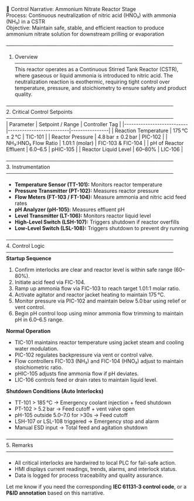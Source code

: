 📘 Control Narrative: Ammonium Nitrate Reactor Stage  
Process: Continuous neutralization of nitric acid (HNO₃) with ammonia (NH₃) in a CSTR  
Objective: Maintain safe, stable, and efficient reaction to produce ammonium nitrate solution for downstream prilling or evaporation

──────────────────────────────────────────────
1. Overview  
──────────────────────────────────────────────  
This reactor operates as a Continuous Stirred Tank Reactor (CSTR), where gaseous or liquid ammonia is introduced to nitric acid. The neutralization reaction is exothermic, requiring tight control over temperature, pressure, and stoichiometry to ensure safety and product quality.

──────────────────────────────────────────────  
2. Critical Control Setpoints  
──────────────────────────────────────────────  
| Parameter                  | Setpoint / Range         | Controller Tag |
|---------------------------|--------------------------|----------------|
| Reaction Temperature      | 175 °C ± 2 °C            | TIC-101        |
| Reactor Pressure          | 4.8 bar ± 0.2 bar        | PIC-102        |
| NH₃:HNO₃ Flow Ratio       | 1.01:1 (molar)           | FIC-103 & FIC-104 |
| pH of Reactor Effluent    | 6.0–6.5                  | pHIC-105       |
| Reactor Liquid Level      | 60–80%                   | LIC-106        |

──────────────────────────────────────────────  
3. Instrumentation  
──────────────────────────────────────────────  
- **Temperature Sensor (TT-101):** Monitors reactor temperature  
- **Pressure Transmitter (PT-102):** Measures reactor pressure  
- **Flow Meters (FT-103 / FT-104):** Measure ammonia and nitric acid feed rates  
- **pH Analyzer (pH-105):** Measures effluent pH  
- **Level Transmitter (LT-106):** Monitors reactor liquid level  
- **High-Level Switch (LSH-107):** Triggers shutdown if reactor overfills  
- **Low-Level Switch (LSL-108):** Triggers shutdown to prevent dry running  

──────────────────────────────────────────────  
4. Control Logic  
──────────────────────────────────────────────  
**Startup Sequence**  
1. Confirm interlocks are clear and reactor level is within safe range (60–80%).  
2. Initiate acid feed via FIC-104.  
3. Ramp up ammonia flow via FIC-103 to reach target 1.01:1 molar ratio.  
4. Activate agitator and reactor jacket heating to maintain 175 °C.  
5. Monitor pressure via PIC-102 and maintain below 5.0 bar using relief or vent control.  
6. Begin pH control loop using minor ammonia flow trimming to maintain pH in 6.0–6.5 range.

**Normal Operation**  
- TIC-101 maintains reactor temperature using jacket steam and cooling water modulation.  
- PIC-102 regulates backpressure via vent or control valve.  
- Flow controllers FIC-103 (NH₃) and FIC-104 (HNO₃) adjust to maintain stoichiometric ratio.  
- pHIC-105 adjusts fine ammonia flow if pH deviates.  
- LIC-106 controls feed or drain rates to maintain liquid level.

**Shutdown Conditions (Auto Interlocks)**  
- TT-101 > 185 °C → Emergency coolant injection + feed shutdown  
- PT-102 > 5.2 bar → Feed cutoff + vent valve open  
- pH-105 outside 5.0–7.0 for >30s → Feed cutoff  
- LSH-107 or LSL-108 triggered → Emergency stop and alarm  
- Manual ESD input → Total feed and agitation shutdown  

──────────────────────────────────────────────  
5. Remarks  
──────────────────────────────────────────────  
- All critical interlocks are hardwired to local PLC for fail-safe action.  
- HMI displays current readings, trends, alarms, and interlock status.  
- Data is logged for process traceability and quality assurance.

Let me know if you need the corresponding **IEC 61131-3 control code**, or a **P&ID annotation** based on this narrative.

